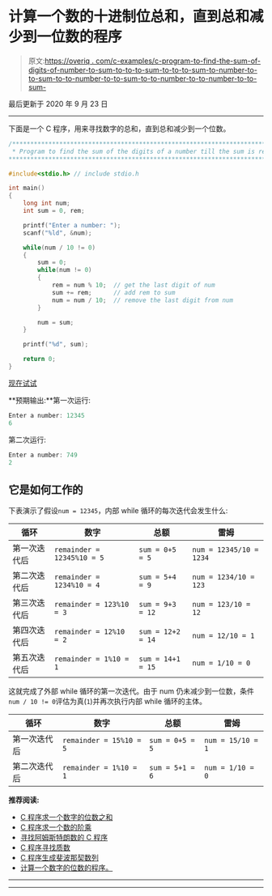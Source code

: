 # 计算一个数的十进制位总和，直到总和减少到一位数的程序

> 原文:[https://overiq . com/c-examples/c-program-to-find-the-sum-of-digits-of-number-to-sum-to-to-to-sum-to-to-to-sum-to-number-to-to-sum-to-to-number-to-to-sum-to-to-number-to-to-number-to-to-sum-](https://overiq.com/c-examples/c-program-to-find-the-sum-of-the-digits-of-a-number-untill-the-sum-is-reduced-to-a-single-digit/)

最后更新于 2020 年 9 月 23 日

* * *

下面是一个 C 程序，用来寻找数字的总和，直到总和减少到一个位数。

```c
/**************************************************************************************************
 * Program to find the sum of the digits of a number till the sum is reduced to a single digit
***************************************************************************************************/

#include<stdio.h> // include stdio.h

int main()
{    
    long int num;
    int sum = 0, rem;

    printf("Enter a number: ");
    scanf("%ld", &num);   

    while(num / 10 != 0)
    {
        sum = 0;
        while(num != 0) 
        {
            rem = num % 10;  // get the last digit of num
            sum += rem;      // add rem to sum
            num = num / 10;  // remove the last digit from num
        }

        num = sum;
    }

    printf("%d", sum);

    return 0;
}

```

[现在试试](https://overiq.com/c-online-compiler/qZR/)

**预期输出:**第一次运行:

```c
Enter a number: 12345
6

```

第二次运行:

```c
Enter a number: 749
2

```

## 它是如何工作的

下表演示了假设`num = 12345`，内部 while 循环的每次迭代会发生什么:

| 循环 | 数字 | 总额 | 雷姆 |
| --- | --- | --- | --- |
| 第一次迭代后 | `remainder = 12345%10 = 5` | `sum = 0+5 = 5` | `num = 12345/10 = 1234` |
| 第二次迭代后 | `remainder = 1234%10 = 4` | `sum = 5+4 = 9` | `num = 1234/10 = 123` |
| 第三次迭代后 | `remainder = 123%10 = 3` | `sum = 9+3 = 12` | `num = 123/10 = 12` |
| 第四次迭代后 | `remainder = 12%10 = 2` | `sum = 12+2 = 14` | `num = 12/10 = 1` |
| 第五次迭代后 | `remainder = 1%10 = 1` | `sum = 14+1 = 15` | `num = 1/10 = 0` |

这就完成了外部 while 循环的第一次迭代。由于 num 仍未减少到一位数，条件`num / 10 != 0`评估为真(`1`)并再次执行内部 while 循环的主体。

| 循环 | 数字 | 总额 | 雷姆 |
| --- | --- | --- | --- |
| 第一次迭代后 | `remainder = 15%10 = 5` | `sum = 0+5 = 5` | `num = 15/10 = 1` |
| 第二次迭代后 | `remainder = 1%10 = 1` | `sum = 5+1 = 6` | `num = 1/10 = 0` |

**推荐阅读:**

*   [C 程序求一个数字的位数之和](/c-examples/c-program-to-find-the-sum-of-digits-of-a-number/)
*   [C 程序求一个数的阶乘](/c-examples/c-program-to-find-the-factorial-of-a-number/)
*   [寻找阿姆斯特朗数的 C 程序](/c-examples/c-program-to-find-armstrong-numbers/)
*   [C 程序寻找质数](/c-examples/c-program-to-find-prime-numbers/)
*   [C 程序生成斐波那契数列](/c-examples/c-program-to-generate-fibonacci-sequence/)
*   [计算一个数字的位数的程序。](/c-examples/c-program-to-count-number-of-digits-in-a-number/)

* * *

* * *